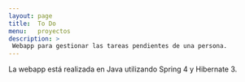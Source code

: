 ```yaml
---
layout: page
title:  To Do
menu:   proyectos
description: >
 Webapp para gestionar las tareas pendientes de una persona.
---
```

La webapp está realizada en Java utilizando Spring 4 y Hibernate 3.

